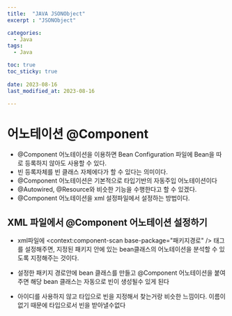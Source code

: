 ```yaml
---
title:  "JAVA JSONObject"
excerpt : "JSONObject"

categories:
  - Java
tags:
  - Java

toc: true
toc_sticky: true
 
date: 2023-08-16
last_modified_at: 2023-08-16

--- 
```


# 어노테이션 @Component

- @Component 어노테이션을 이용하면  Bean Configuration 파일에 Bean을 따로 등록하지 않아도 사용할 수 있다.
- 빈 등록자체를 빈 클래스 자체에다가 할 수 있다는 의미이다.
- @Component 어노테이션은 기본적으로 타입기반의 자동주입 어노테이션이다
- @Autowired, @Resource와 비슷한 기능을 수행한다고 할 수 있겠다.
- @Component 어노테이션을 xml 설정파일에서 설정하는 방법이다.


## XML 파일에서 @Component 어노테이션 설정하기

- xml파일에 <context:component-scan base-package="패키지경로" /> 태그를 설정해주면, 지정된 패키지 안에 있는 bean클래스의 어노테이션을 분석할 수 있도록 지정해주는 것이다.

- 설정한 패키지 경로안에 bean 클래스를 만들고 @Component 어노테이션을 붙여주면 해당 bean 클래스는 자동으로 빈이 생성될수 있게 된다

- 아이디를 사용하지 않고 타입으로 빈을 지정해서 찾는거랑 비슷한 느낌이다. 이름이없기 때문에 타입으로서 빈을 받아낼수없다



